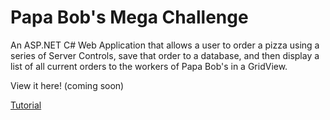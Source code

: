 # Papa Bob's Mega Challenge

An ASP.NET C# Web Application that allows a user to order a pizza using a series of Server Controls, save that order to a database, and then display a list of all current orders to the workers of Papa Bob's in a GridView.

View it here! (coming soon)

[Tutorial](https://www.devu.com/tutorials/cs-asp/articles/challenge-papa-bobs-mega-challenge)